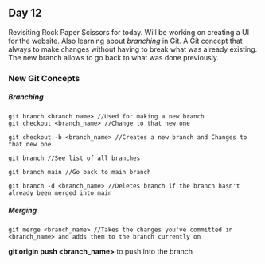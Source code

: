 ## Day 12

Revisiting Rock Paper Scissors for today. Will be working on creating a UI for the website. Also learning about *branching* in Git. A Git concept that always to make changes without having to break what was already existing. The new branch allows to go back to what was done previously.

### New Git Concepts

##### Branching
```
git branch <branch name> //Used for making a new branch
git checkout <branch_name> //Change to that new one

git checkout -b <branch_name> //Creates a new branch and Changes to that new one

git branch //See list of all branches

git branch main //Go back to main branch

git branch -d <branch_name> //Deletes branch if the branch hasn't already been merged into main
```

##### Merging
```
git merge <branch_name> //Takes the changes you've committed in <branch_name> and adds them to the branch currently on
```

**git origin push <branch_name>** to push into the branch